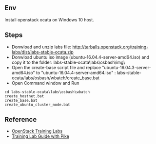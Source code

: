 ## Env
Install openstack ocata on Windows 10 host.

## Steps
- Donwload and unzip labs file: http://tarballs.openstack.org/training-labs/dist/labs-stable-ocata.zip
- Donwload ubuntu iso image (ubuntu-16.04.4-server-amd64.iso) and copy it to the folder: labs-stable-ocata\labs\osbash\img\
- Open the create-base script file and replace "ubuntu-16.04.3-server-amd64.iso" to "ubuntu-16.04.4-server-amd64.iso" :  labs-stable-ocata/labs/osbash/wbatch/create_base.bat 
- Open Command window and Run
```
cd labs-stable-ocata\labs\osbash\wbatch
create_hostnet.bat
create_base.bat
create_ubuntu_cluster_node.bat
```
## Reference
- [OpenStack Training Labs](https://docs.openstack.org/training_labs/)
- [Training Lab Guide with Pike](http://www.netlabsug.org/documentum/Openstack-Laboratory-Guide_v5.0.1-Pike-Release.pdf)
